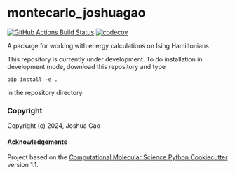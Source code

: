 montecarlo_joshuagao
==============================
[//]: # (Badges)
[![GitHub Actions Build Status](https://github.com/REPLACE_WITH_OWNER_ACCOUNT/montecarlo_jg/workflows/CI/badge.svg)](https://github.com/Pojoto/montecarlo_jg/actions?query=workflow%3ACI)
[![codecov](https://codecov.io/gh/REPLACE_WITH_OWNER_ACCOUNT/montecarlo_joshuagao/branch/main/graph/badge.svg)](https://codecov.io/gh/Pojoto/montecarlo_joshuagao/branch/main)


A package for working with energy calculations on Ising Hamiltonians

This repository is currently under development. To do installation in development mode, download this repository and type

`pip install -e .`

in the repository directory.


### Copyright

Copyright (c) 2024, Joshua Gao


#### Acknowledgements
 
Project based on the 
[Computational Molecular Science Python Cookiecutter](https://github.com/molssi/cookiecutter-cms) version 1.1.
